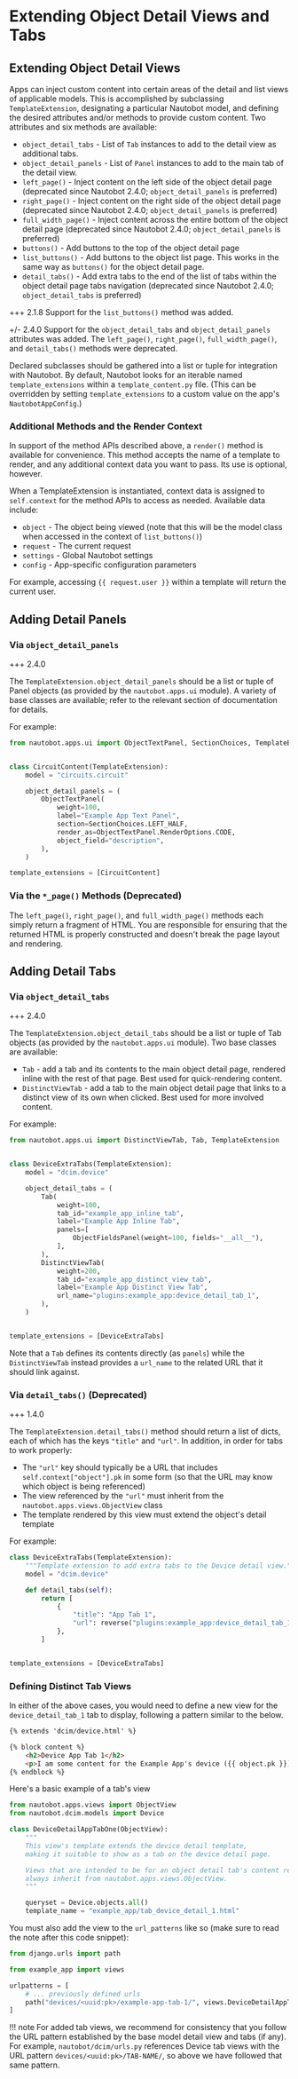 # Extending Object Detail Views and Tabs

## Extending Object Detail Views

Apps can inject custom content into certain areas of the detail and list views of applicable models. This is accomplished by subclassing `TemplateExtension`, designating a particular Nautobot model, and defining the desired attributes and/or methods to provide custom content. Two attributes and six methods are available:

* `object_detail_tabs` - List of `Tab` instances to add to the detail view as additional tabs.
* `object_detail_panels` - List of `Panel` instances to add to the main tab of the detail view.
* `left_page()` - Inject content on the left side of the object detail page (deprecated since Nautobot 2.4.0; `object_detail_panels` is preferred)
* `right_page()` - Inject content on the right side of the object detail page (deprecated since Nautobot 2.4.0; `object_detail_panels` is preferred)
* `full_width_page()` - Inject content across the entire bottom of the object detail page (deprecated since Nautobot 2.4.0; `object_detail_panels` is preferred)
* `buttons()` - Add buttons to the top of the object detail page
* `list_buttons()` - Add buttons to the object list page. This works in the same way as `buttons()` for the object detail page.
* `detail_tabs()` - Add extra tabs to the end of the list of tabs within the object detail page tabs navigation (deprecated since Nautobot 2.4.0; `object_detail_tabs` is preferred)

+++ 2.1.8
    Support for the `list_buttons()` method was added.

+/- 2.4.0
    Support for the `object_detail_tabs` and `object_detail_panels` attributes was added. The `left_page()`, `right_page()`, `full_width_page()`, and `detail_tabs()` methods were deprecated.

Declared subclasses should be gathered into a list or tuple for integration with Nautobot. By default, Nautobot looks for an iterable named `template_extensions` within a `template_content.py` file. (This can be overridden by setting `template_extensions` to a custom value on the app's `NautobotAppConfig`.)

### Additional Methods and the Render Context

In support of the method APIs described above, a `render()` method is available for convenience. This method accepts the name of a template to render, and any additional context data you want to pass. Its use is optional, however.

When a TemplateExtension is instantiated, context data is assigned to `self.context` for the method APIs to access as needed. Available data include:

* `object` - The object being viewed (note that this will be the model class when accessed in the context of `list_buttons()`)
* `request` - The current request
* `settings` - Global Nautobot settings
* `config` - App-specific configuration parameters

For example, accessing `{{ request.user }}` within a template will return the current user.

## Adding Detail Panels

### Via `object_detail_panels`

+++ 2.4.0

The `TemplateExtension.object_detail_panels` should be a list or tuple of Panel objects (as provided by the `nautobot.apps.ui` module). A variety of base classes are available; refer to the relevant section of documentation for details.

For example:

```python title="example_app/template_content.py"
from nautobot.apps.ui import ObjectTextPanel, SectionChoices, TemplateExtension


class CircuitContent(TemplateExtension):
    model = "circuits.circuit"

    object_detail_panels = (
        ObjectTextPanel(
            weight=100,
            label="Example App Text Panel",
            section=SectionChoices.LEFT_HALF,
            render_as=ObjectTextPanel.RenderOptions.CODE,
            object_field="description",
        ),
    )

template_extensions = [CircuitContent]
```

### Via the `*_page()` Methods (Deprecated)

The `left_page()`, `right_page()`, and `full_width_page()` methods each simply return a fragment of HTML. You are responsible for ensuring that the returned HTML is properly constructed and doesn't break the page layout and rendering.

## Adding Detail Tabs

### Via `object_detail_tabs`

+++ 2.4.0

The `TemplateExtension.object_detail_tabs` should be a list or tuple of Tab objects (as provided by the `nautobot.apps.ui` module). Two base classes are available:

- `Tab` - add a tab and its contents to the main object detail page, rendered inline with the rest of that page. Best used for quick-rendering content.
- `DistinctViewTab` - add a tab to the main object detail page that links to a distinct view of its own when clicked. Best used for more involved content.

For example:

```python title="example_app/template_content.py"
from nautobot.apps.ui import DistinctViewTab, Tab, TemplateExtension


class DeviceExtraTabs(TemplateExtension):
    model = "dcim.device"

    object_detail_tabs = (
        Tab(
            weight=100,
            tab_id="example_app_inline_tab",
            label="Example App Inline Tab",
            panels=[
                ObjectFieldsPanel(weight=100, fields="__all__"),
            ],
        ),
        DistinctViewTab(
            weight=200,
            tab_id="example_app_distinct_view_tab",
            label="Example App Distinct View Tab",
            url_name="plugins:example_app:device_detail_tab_1",
        ),
    )


template_extensions = [DeviceExtraTabs]
```

Note that a `Tab` defines its contents directly (as `panels`) while the `DistinctViewTab` instead provides a `url_name` to the related URL that it should link against.

### Via `detail_tabs()` (Deprecated)

+++ 1.4.0

The `TemplateExtension.detail_tabs()` method should return a list of dicts, each of which has the keys `"title"` and `"url"`. In addition, in order for tabs to work properly:

* The `"url"` key should typically be a URL that includes `self.context["object"].pk` in some form (so that the URL may know which object is being referenced)
* The view referenced by the `"url"` must inherit from the `nautobot.apps.views.ObjectView` class
* The template rendered by this view must extend the object's detail template

For example:

```python title="example_app/template_content.py"
class DeviceExtraTabs(TemplateExtension):
    """Template extension to add extra tabs to the Device detail view."""
    model = "dcim.device"

    def detail_tabs(self):
        return [
            {
                "title": "App Tab 1",
                "url": reverse("plugins:example_app:device_detail_tab_1", kwargs={"pk": self.context["object"].pk}),
            },
        ]


template_extensions = [DeviceExtraTabs]
```

### Defining Distinct Tab Views

In either of the above cases, you would need to define a new view for the `device_detail_tab_1` tab to display, following a pattern similar to the below.

```html title="example_app/tab_device_detail_1.html"
{% extends 'dcim/device.html' %}

{% block content %}
    <h2>Device App Tab 1</h2>
    <p>I am some content for the Example App's device ({{ object.pk }}) detail tab 1.</p>
{% endblock %}
```

Here's a basic example of a tab's view

```python title="example_app/views.py"
from nautobot.apps.views import ObjectView
from nautobot.dcim.models import Device

class DeviceDetailAppTabOne(ObjectView):
    """
    This view's template extends the device detail template,
    making it suitable to show as a tab on the device detail page.

    Views that are intended to be for an object detail tab's content rendering must
    always inherit from nautobot.apps.views.ObjectView.
    """

    queryset = Device.objects.all()
    template_name = "example_app/tab_device_detail_1.html"
```

You must also add the view to the `url_patterns` like so (make sure to read the note after this code snippet):

```python title="example_app/urls.py"
from django.urls import path

from example_app import views

urlpatterns = [
    # ... previously defined urls
    path("devices/<uuid:pk>/example-app-tab-1/", views.DeviceDetailAppTabOne.as_view(), name="device_detail_tab_1"),
]
```

!!! note
    For added tab views, we recommend for consistency that you follow the URL pattern established by the base model detail view and tabs (if any). For example, `nautobot/dcim/urls.py` references Device tab views with the URL pattern `devices/<uuid:pk>/TAB-NAME/`, so above we have followed that same pattern.
